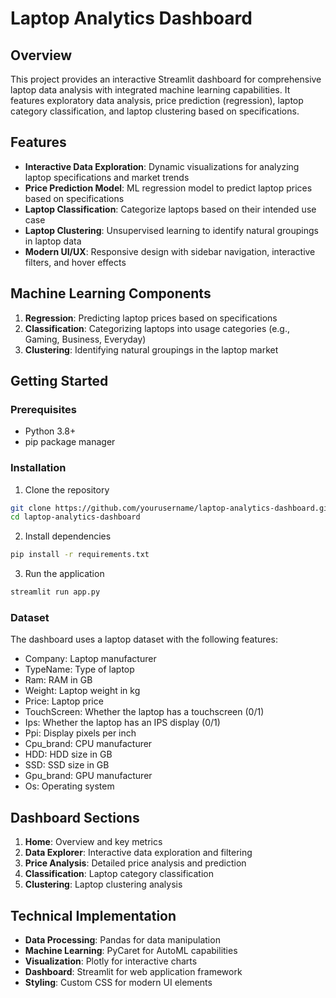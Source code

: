 # Laptop Analytics Dashboard

## Overview
This project provides an interactive Streamlit dashboard for comprehensive laptop data analysis with integrated machine learning capabilities. It features exploratory data analysis, price prediction (regression), laptop category classification, and laptop clustering based on specifications.

## Features
- **Interactive Data Exploration**: Dynamic visualizations for analyzing laptop specifications and market trends
- **Price Prediction Model**: ML regression model to predict laptop prices based on specifications
- **Laptop Classification**: Categorize laptops based on their intended use case
- **Laptop Clustering**: Unsupervised learning to identify natural groupings in laptop data
- **Modern UI/UX**: Responsive design with sidebar navigation, interactive filters, and hover effects

## Machine Learning Components
1. **Regression**: Predicting laptop prices based on specifications
2. **Classification**: Categorizing laptops into usage categories (e.g., Gaming, Business, Everyday)
3. **Clustering**: Identifying natural groupings in the laptop market

## Getting Started

### Prerequisites
- Python 3.8+
- pip package manager

### Installation
1. Clone the repository
```bash
git clone https://github.com/yourusername/laptop-analytics-dashboard.git
cd laptop-analytics-dashboard
```

2. Install dependencies
```bash
pip install -r requirements.txt
```

3. Run the application
```bash
streamlit run app.py
```

### Dataset
The dashboard uses a laptop dataset with the following features:
- Company: Laptop manufacturer
- TypeName: Type of laptop
- Ram: RAM in GB
- Weight: Laptop weight in kg
- Price: Laptop price
- TouchScreen: Whether the laptop has a touchscreen (0/1)
- Ips: Whether the laptop has an IPS display (0/1)
- Ppi: Display pixels per inch
- Cpu_brand: CPU manufacturer
- HDD: HDD size in GB
- SSD: SSD size in GB
- Gpu_brand: GPU manufacturer
- Os: Operating system

## Dashboard Sections
1. **Home**: Overview and key metrics
2. **Data Explorer**: Interactive data exploration and filtering
3. **Price Analysis**: Detailed price analysis and prediction
4. **Classification**: Laptop category classification
5. **Clustering**: Laptop clustering analysis

## Technical Implementation
- **Data Processing**: Pandas for data manipulation
- **Machine Learning**: PyCaret for AutoML capabilities
- **Visualization**: Plotly for interactive charts
- **Dashboard**: Streamlit for web application framework
- **Styling**: Custom CSS for modern UI elements

